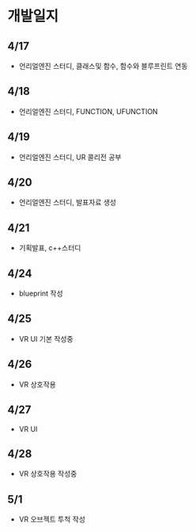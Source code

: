 # 개발일지
## 4/17
- 언리얼엔진 스터디, 클래스및 함수, 함수와 블루프린트 연동
## 4/18
- 언리얼엔진 스터디, FUNCTION, UFUNCTION
## 4/19
- 언리얼엔진 스터디, UR 콜리전 공부
## 4/20
- 언리얼엔진 스터디, 발표자료 생성
## 4/21
- 기획발표, c++스터디
## 4/24
- blueprint 작성
## 4/25
- VR UI 기본 작성중
## 4/26
- VR 상호작용
## 4/27
- VR UI
## 4/28
- VR 상호작용 작성중
## 5/1
- VR 오브젝트 투척 작성
